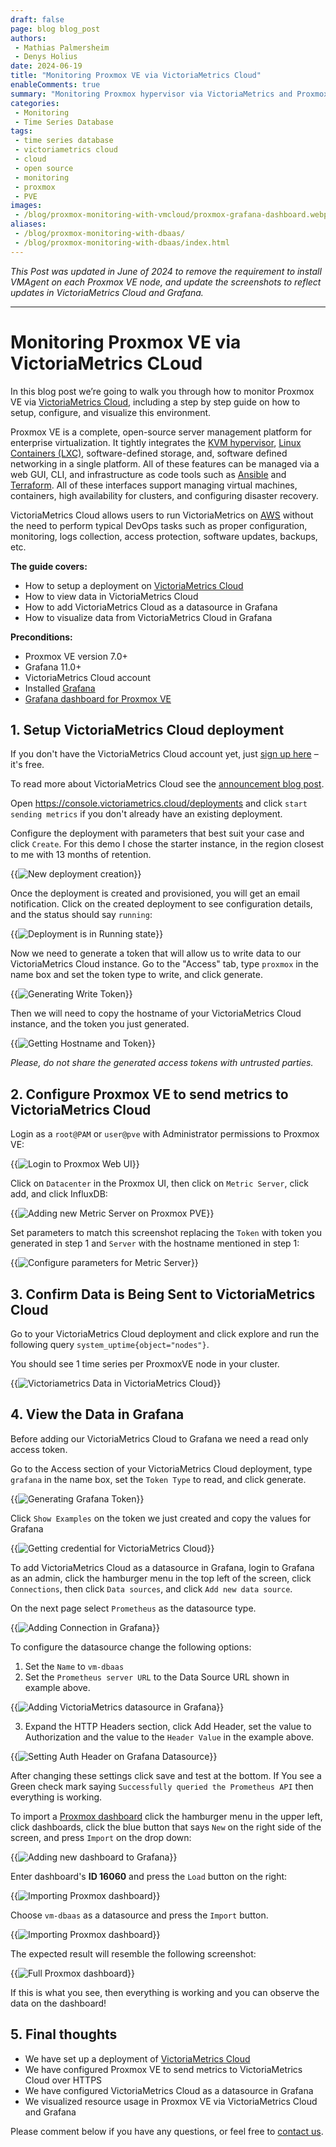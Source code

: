 ```yaml
---
draft: false
page: blog blog_post
authors:
 - Mathias Palmersheim
 - Denys Holius
date: 2024-06-19
title: "Monitoring Proxmox VE via VictoriaMetrics Cloud"
enableComments: true
summary: "Monitoring Proxmox hypervisor via VictoriaMetrics and Proxmox's built-in metric server"
categories: 
 - Monitoring
 - Time Series Database
tags:
 - time series database
 - victoriametrics cloud
 - cloud
 - open source
 - monitoring
 - proxmox
 - PVE
images:
 - /blog/proxmox-monitoring-with-vmcloud/proxmox-grafana-dashboard.webp
aliases:
 - /blog/proxmox-monitoring-with-dbaas/
 - /blog/proxmox-monitoring-with-dbaas/index.html
---
```


_This Post was updated in June of 2024 to remove the requirement to install VMAgent on each Proxmox VE node, and update the screenshots to reflect updates in VictoriaMetrics Cloud and Grafana._

---------

# Monitoring Proxmox VE via VictoriaMetrics CLoud 

In this blog post we’re going to walk you through how to monitor Proxmox VE via [VictoriaMetrics Cloud](https://victoriametrics.com/products/cloud/), including a step by step guide on how to setup, configure, and visualize this environment.


Proxmox VE is a complete, open-source server management platform for enterprise virtualization. It tightly integrates the [KVM hypervisor](https://www.linux-kvm.org/page/Main_Page), [Linux Containers (LXC)](https://linuxcontainers.org), software-defined storage, and, software defined networking in a single platform. All of these features can be managed via a web GUI, CLI, and infrastructure as code tools such as [Ansible](https://docs.ansible.com/ansible/latest/collections/community/general/proxmox_module.html) and [Terraform](https://registry.terraform.io/providers/bpg/proxmox/latest/docs). All of these interfaces support managing virtual machines, containers, high availability for clusters, and configuring disaster recovery.

VictoriaMetrics Cloud allows users to run VictoriaMetrics on [AWS](https://aws.amazon.com) without the need to perform typical DevOps tasks such as proper configuration, monitoring, logs collection, access protection, software updates, backups, etc.

**The guide covers:**
* How to setup a deployment on [VictoriaMetrics Cloud](https://console.victoriametrics.cloud/signUp?utm_source=blog&utm_campaign=proxmox)
* How to view data in VictoriaMetrics Cloud
* How to add VictoriaMetrics Cloud as a datasource in Grafana
* How to visualize data from VictoriaMetrics Cloud in Grafana

**Preconditions:**
* Proxmox VE version 7.0+
* Grafana 11.0+
* VictoriaMetrics Cloud account
* Installed [Grafana](https://grafana.com/)
* [Grafana dashboard for Proxmox VE](https://grafana.com/grafana/dashboards/16060)


## 1. Setup VictoriaMetrics Cloud deployment

If you don't have the VictoriaMetrics Cloud account yet, just [sign up here](https://console.victoriametrics.cloud/signUp?utm_source=blog&utm_campaign=proxmox) – it's free.

To read more about VictoriaMetrics Cloud see the [announcement blog post](https://victoriametrics.com/blog/managed-victoriametrics-announcement/).

Open https://console.victoriametrics.cloud/deployments and click `start sending metrics` if you don't already have an existing deployment.

Configure the deployment with parameters that best suit your case and click `Create`.
For this demo I chose the starter instance, in the region closest to me with 13 months of retention.

{{<image href="/blog/proxmox-monitoring-with-vmcloud/create-instance.webp" alt="New deployment creation">}}

Once the deployment is created and provisioned, you will get an email notification. Click on the created deployment to see configuration details, and the status should say `running`: 

{{<image href="/blog/proxmox-monitoring-with-vmcloud/choose-instance.webp" alt="Deployment is in Running state">}}

Now we need to generate a token that will allow us to write data to our VictoriaMetrics Cloud instance.
Go to the "Access" tab, type `proxmox` in the name box and set the token type to write, and click generate.

{{<image href="/blog/proxmox-monitoring-with-vmcloud/remote-write-params.webp" alt="Generating Write Token">}}

Then we will need to copy the hostname of your VictoriaMetrics Cloud instance, and the token you just generated.

{{<image href="/blog/proxmox-monitoring-with-vmcloud/remote-write-creds.webp" alt="Getting Hostname and Token">}}

_Please, do not share the generated access tokens with untrusted parties._

## 2. Configure Proxmox VE to send metrics to VictoriaMetrics Cloud

Login as a `root@PAM` or `user@pve` with Administrator permissions to Proxmox VE:

{{<image href="/blog/proxmox-monitoring-with-vmcloud/proxmox-login.webp" alt="Login to Proxmox Web UI">}}

Click on `Datacenter` in the Proxmox UI, then click on `Metric Server`, click add, and click InfluxDB:

{{<image href="/blog/proxmox-monitoring-with-vmcloud/influxdb-metric-server.webp" alt="Adding new Metric Server on Proxmox PVE">}}

Set parameters to match this screenshot replacing the `Token` with token you generated in step 1 and `Server` with the hostname mentioned in step 1:

{{<image href="/blog/proxmox-monitoring-with-vmcloud/influxdb-metric-server-parameters.webp" alt="Configure parameters for Metric Server">}}

## 3. Confirm Data is Being Sent to VictoriaMetrics Cloud

Go to your VictoriaMetrics Cloud deployment and click explore and run the following query `system_uptime{object="nodes"}`.

You should see 1 time series per ProxmoxVE node in your cluster.

{{<image href="/blog/proxmox-monitoring-with-vmcloud/vmui-test.webp" alt="Victoriametrics Data in VictoriaMetrics Cloud">}}

## 4. View the Data in Grafana 

Before adding our VictoriaMetrics Cloud to Grafana we need a read only access token. 

Go to the Access section of your VictoriaMetrics Cloud deployment, type `grafana` in the name box, set the `Token Type` to read, and click generate.

{{<image href="/blog/proxmox-monitoring-with-vmcloud/dbaas-grafana-access.webp" alt="Generating Grafana Token">}}

Click `Show Examples` on the token we just created and copy the values for Grafana

{{<image href="/blog/proxmox-monitoring-with-vmcloud/dbaas-grafana-creds.webp" alt="Getting credential for VictoriaMetrics Cloud">}}

To add VictoriaMetrics Cloud as a datasource in Grafana, login to Grafana as an admin, click the hamburger menu in the top left of the screen, click `Connections`, then click `Data sources`, and click `Add new data source`.

On the next page select `Prometheus` as the datasource type.

{{<image href="/blog/proxmox-monitoring-with-vmcloud/add-datasource.webp" alt="Adding Connection in Grafana">}}

To configure the datasource change the following options:

1. Set the `Name` to `vm-dbaas`
2. Set the `Prometheus server URL` to the Data Source URL shown in example above.

{{<image href="/blog/proxmox-monitoring-with-vmcloud/grafana-datasource-1.webp" alt="Adding VictoriaMetrics datasource in Grafana">}}

3. Expand the HTTP Headers section, click Add Header, set the value to Authorization and the value to the `Header Value` in the example above.

{{<image href="/blog/proxmox-monitoring-with-vmcloud/grafana-datasource-2.webp" alt="Setting Auth Header on Grafana Datasource">}}

After changing these settings click save and test at the bottom.
If You see a Green check mark saying `Successfully queried the Prometheus API` then everything is working.

To import a [Proxmox dashboard](https://grafana.com/grafana/dashboards/16060) click the hamburger menu in the upper left, click dashboards, click the blue button that says `New` on the right side of the screen, and press `Import` on the drop down:

{{<image href="/blog/proxmox-monitoring-with-vmcloud/import-proxmox-dahsboard1.webp" alt="Adding new dashboard to Grafana">}}

Enter dashboard's **ID 16060** and press the `Load` button on the right:

{{<image href="/blog/proxmox-monitoring-with-vmcloud/import-proxmox-dahsboard2.webp" alt="Importing Proxmox dashboard">}}

Choose `vm-dbaas` as a datasource and press the `Import` button.

{{<image href="/blog/proxmox-monitoring-with-vmcloud/import-proxmox-dahsboard3.webp" alt="Importing Proxmox dashboard">}}

The expected result will resemble the following screenshot:

{{<image href="/blog/proxmox-monitoring-with-vmcloud/proxmox-grafana-dashboard.webp" alt="Full Proxmox dashboard">}}

If this is what you see, then everything is working and you can observe the data on the dashboard!

## 5. Final thoughts

* We have set up a deployment of [VictoriaMetrics Cloud](https://console.victoriametrics.cloud?utm_source=blog&utm_campaign=proxmox)
* We have configured Proxmox VE to send metrics to VictoriaMetrics Cloud over HTTPS
* We have configured VictoriaMetrics Cloud as a datasource in Grafana
* We visualized resource usage in Proxmox VE via VictoriaMetrics Cloud and Grafana

Please comment below if you have any questions, or feel free to [contact us](https://victoriametrics.com/contact-us/). 
